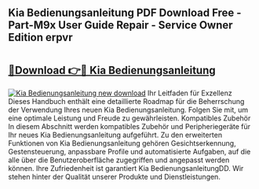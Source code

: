 ## Kia Bedienungsanleitung PDF Download Free - Part-M9x User Guide Repair - Service Owner Edition erpvr

# <h2><a href="http://df00hp.blite.top/?on=Kia+Bedienungsanleitung">🔗Download 👉🔴 Kia Bedienungsanleitung</a></h2>

[![Kia Bedienungsanleitung new download](https://i.imgur.com/lujVjoI.png)](http://df00hp.blite.top/?on=Kia+Bedienungsanleitung)
Ihr Leitfaden für Exzellenz Dieses Handbuch enthält eine detaillierte Roadmap für die Beherrschung der Verwendung Ihres neuen Kia Bedienungsanleitung. Folgen Sie mit, um eine optimale Leistung und Freude zu gewährleisten. Kompatibles Zubehör In diesem Abschnitt werden kompatibles Zubehör und Peripheriegeräte für Ihr neues Kia Bedienungsanleitung aufgeführt. Zu den erweiterten Funktionen von Kia Bedienungsanleitung gehören Gesichtserkennung, Gestensteuerung, anpassbare Profile und automatisierte Aufgaben, auf die alle über die Benutzeroberfläche zugegriffen und angepasst werden können. Ihre Zufriedenheit ist garantiert Kia BedienungsanleitungDD. Wir stehen hinter der Qualität unserer Produkte und Dienstleistungen.
